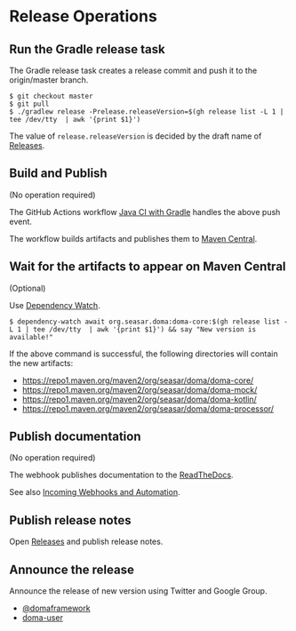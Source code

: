 # Release Operations

## Run the Gradle release task

The Gradle release task creates a release commit and push it to the origin/master branch.

```
$ git checkout master
$ git pull
$ ./gradlew release -Prelease.releaseVersion=$(gh release list -L 1 | tee /dev/tty  | awk '{print $1}')
```

The value of `release.releaseVersion` is decided by the draft name of
[Releases](https://github.com/domaframework/doma/releases).

## Build and Publish

(No operation required)

The GitHub Actions workflow [Java CI with Gradle](.github/workflows/ci.yml) handles the above push event.

The workflow builds artifacts and publishes them to [Maven Central](https://repo1.maven.org/).

## Wait for the artifacts to appear on Maven Central

(Optional)

Use [Dependency Watch](https://github.com/JakeWharton/dependency-watch).

```
$ dependency-watch await org.seasar.doma:doma-core:$(gh release list -L 1 | tee /dev/tty  | awk '{print $1}') && say "New version is available!"
```

If the above command is successful, the following directories will contain the new artifacts:

- https://repo1.maven.org/maven2/org/seasar/doma/doma-core/
- https://repo1.maven.org/maven2/org/seasar/doma/doma-mock/
- https://repo1.maven.org/maven2/org/seasar/doma/doma-kotlin/
- https://repo1.maven.org/maven2/org/seasar/doma/doma-processor/

## Publish documentation

(No operation required)

The webhook publishes documentation to the [ReadTheDocs](https://doma.readthedocs.io/en/latest/).

See also [Incoming Webhooks and Automation](https://docs.readthedocs.io/en/stable/webhooks.html).

## Publish release notes

Open [Releases](https://github.com/domaframework/doma/releases)
and publish release notes.

## Announce the release

Announce the release of new version using Twitter and Google Group.
- [@domaframework](https://twitter.com/domaframework)
- [doma-user](https://groups.google.com/g/doma-user)
